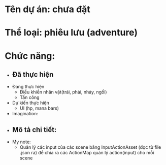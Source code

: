 # Tên dự án: chưa đặt
# Thể loại: phiêu lưu (adventure)
# Chức năng:
- Đã thực hiện
    - 
- Đang thực hiện
    - Điều khiển nhân vật(trái, phải, nhảy, ngồi)
    - Tấn công 
- Dự kiến thực hiện
    - UI (hp, mana bars)
- Imagination: 
- Mô tả chi tiết:
    - 
- My note: 
    - Quản lý các input của các scene bằng InputActionAsset (đọc từ file .json ra) để chia ra các ActionMap quản lý action(input) cho mỗi scene